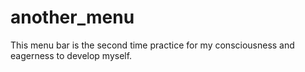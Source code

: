 # another_menu
This menu bar is the second time practice for my consciousness and eagerness to develop myself.
